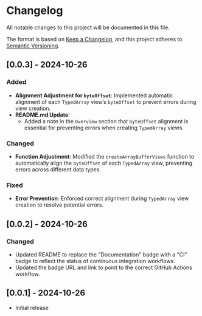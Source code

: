 # Changelog

All notable changes to this project will be documented in this file.

The format is based on [Keep a Changelog](https://keepachangelog.com/en/1.0.0/), and this project adheres to [Semantic Versioning](https://semver.org/spec/v2.0.0.html).

## [0.0.3] - 2024-10-26

### Added

- **Alignment Adjustment for `byteOffset`**: Implemented automatic alignment of each `TypedArray` view’s `byteOffset` to prevent errors during view creation.
- **README.md Update**:
  - Added a note in the `Overview` section that `byteOffset` alignment is essential for preventing errors when creating `TypedArray` views.

### Changed

- **Function Adjustment**: Modified the `createArrayBufferViews` function to automatically align the `byteOffset` of each `TypedArray` view, preventing errors across different data types.

### Fixed

- **Error Prevention**: Enforced correct alignment during `TypedArray` view creation to resolve potential errors.

## [0.0.2] - 2024-10-26

### Changed

- Updated README to replace the "Documentation" badge with a "CI" badge to reflect the status of continuous integration workflows.
- Updated the badge URL and link to point to the correct GitHub Actions workflow.

## [0.0.1] - 2024-10-26

- Initial release
